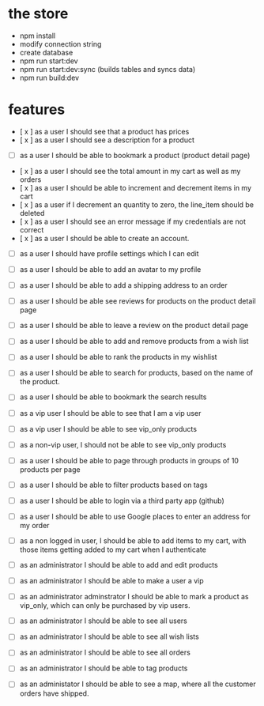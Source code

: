 # the store 

- npm install
- modify connection string
- create database
- npm run start:dev
- npm run start:dev:sync (builds tables and syncs data)
- npm run build:dev

# features

- [ x ] as a user I should see that a product has prices
- [ x ] as a user I should see a description for a product
- [ ] as a user I should be able to bookmark a product (product detail page)
- [ x ] as a user I should see the total amount in my cart as well as my orders
- [ x ] as a user I should be able to increment and decrement items in my cart
- [ x ] as a user if I decrement an quantity to zero, the line_item should be deleted
- [ x ] as a user I should see an error message if my credentials are not correct
- [ x ] as a user I should be able to create an account.
- [ ] as a user I should have profile settings which I can edit
- [ ] as a user I should be able to add an avatar to my profile
- [ ] as a user I should be able to add a shipping address to an order
- [ ] as a user I should be able see reviews for products on the product detail page
- [ ] as a user I should be able to leave a review on the product detail page
- [ ] as a user I should be able to add and remove products from a wish list
- [ ] as a user I should be able to rank the products in my wishlist
- [ ] as a user I should be able to search for products, based on the name of the product.
- [ ] as a user I should be able to bookmark the search results
- [ ] as a vip user I should be able to see that I am a vip user
- [ ] as a vip user I should be able to see vip_only products
- [ ] as a non-vip user, I should not be able to see vip_only products
- [ ] as a user I should be able to page through products in groups of 10 products per page
- [ ] as a user I should be able to filter products based on tags
- [ ] as a user I should be able to login via a third party app (github)
- [ ] as a user I should be able to use Google places to enter an address for my order
- [ ] as a non logged in user, I should be able to add items to my cart, with those items getting added to my cart when I authenticate

- [ ] as an administrator I should be able to add and edit products
- [ ] as an administrator I should be able to make a user a vip
- [ ] as an administrator adminstrator I should be able to mark a product as vip_only, which can only be purchased by vip users.
- [ ] as an administrator I should be able to see all users
- [ ] as an administrator I should be able to see all wish lists 
- [ ] as an administrator I should be able to see all orders
- [ ] as an administrator I should be able to tag products 
- [ ] as an administator I should be able to see a map, where all the customer orders have shipped.


